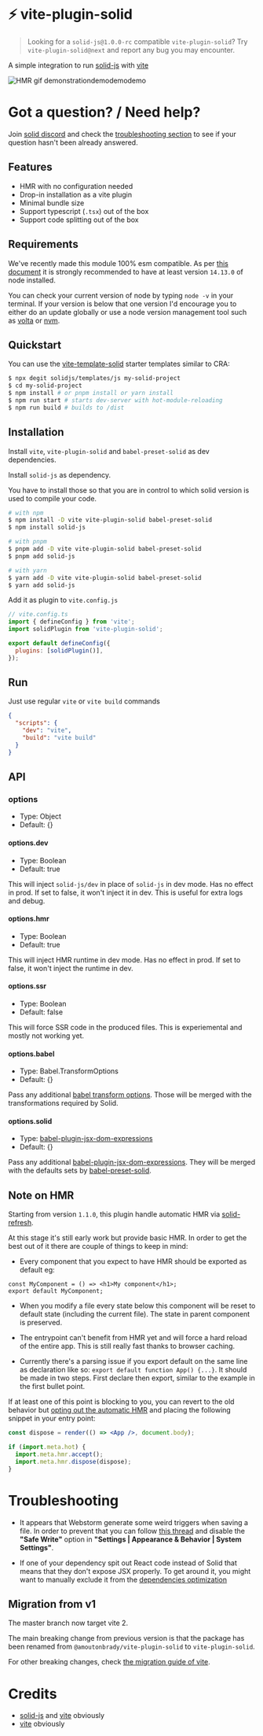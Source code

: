# ⚡ vite-plugin-solid

> Looking for a `solid-js@1.0.0-rc` compatible `vite-plugin-solid`? Try `vite-plugin-solid@next` and report any bug you may encounter.

A simple integration to run [solid-js](https://github.com/solidjs/solid) with [vite](https://github.com/vitejs/vite)

<img alt="HMR gif demonstrationdemodemodemo" src=".github/hmr.gif">

# Got a question? / Need help?

Join [solid discord](https://discord.com/invite/solidjs) and check the [troubleshooting section](#troubleshooting) to see if your question hasn't been already answered.

## Features

- HMR with no configuration needed
- Drop-in installation as a vite plugin
- Minimal bundle size
- Support typescript (`.tsx`) out of the box
- Support code splitting out of the box

## Requirements

We've recently made this module 100% esm compatible. As per [this document](https://nodejs.org/api/esm.html) it is strongly recommended to have at least version `14.13.0` of node installed.

You can check your current version of node by typing `node -v` in your terminal. If your version is below that one version I'd encourage you to either do an update globally or use a node version management tool such as [volta](https://volta.sh/) or [nvm](https://github.com/nvm-sh/nvm).

## Quickstart

You can use the [vite-template-solid](https://github.com/solidjs/templates) starter templates similar to CRA:

```bash
$ npx degit solidjs/templates/js my-solid-project
$ cd my-solid-project
$ npm install # or pnpm install or yarn install
$ npm run start # starts dev-server with hot-module-reloading
$ npm run build # builds to /dist
```

## Installation

Install `vite`, `vite-plugin-solid` and `babel-preset-solid` as dev dependencies.

Install `solid-js` as dependency.

You have to install those so that you are in control to which solid version is used to compile your code.

```bash
# with npm
$ npm install -D vite vite-plugin-solid babel-preset-solid
$ npm install solid-js

# with pnpm
$ pnpm add -D vite vite-plugin-solid babel-preset-solid
$ pnpm add solid-js

# with yarn
$ yarn add -D vite vite-plugin-solid babel-preset-solid
$ yarn add solid-js
```

Add it as plugin to `vite.config.js`

```js
// vite.config.ts
import { defineConfig } from 'vite';
import solidPlugin from 'vite-plugin-solid';

export default defineConfig({
  plugins: [solidPlugin()],
});
```

## Run

Just use regular `vite` or `vite build` commands

```json
{
  "scripts": {
    "dev": "vite",
    "build": "vite build"
  }
}
```

## API

### options

- Type: Object
- Default: {}

#### options.dev

- Type: Boolean
- Default: true

This will inject `solid-js/dev` in place of `solid-js` in dev mode. Has no effect in prod.
If set to false, it won't inject it in dev.
This is useful for extra logs and debug.

#### options.hmr

- Type: Boolean
- Default: true

This will inject HMR runtime in dev mode. Has no effect in prod.
If set to false, it won't inject the runtime in dev.

#### options.ssr

- Type: Boolean
- Default: false

This will force SSR code in the produced files. This is experiemental and mostly not working yet.

#### options.babel

- Type: Babel.TransformOptions
- Default: {}

Pass any additional [babel transform options](https://babeljs.io/docs/en/options). Those will be merged with the transformations required by Solid.

#### options.solid

- Type: [babel-plugin-jsx-dom-expressions](https://github.com/ryansolid/dom-expressions/tree/main/packages/babel-plugin-jsx-dom-expressions#plugin-options)
- Default: {}

Pass any additional [babel-plugin-jsx-dom-expressions](https://github.com/ryansolid/dom-expressions/tree/main/packages/babel-plugin-jsx-dom-expressions#plugin-options).
They will be merged with the defaults sets by [babel-preset-solid](https://github.com/solidjs/solid/blob/main/packages/babel-preset-solid/index.js#L8-L25).

## Note on HMR

Starting from version `1.1.0`, this plugin handle automatic HMR via [solid-refresh](https://github.com/solidjs/solid-refresh).

At this stage it's still early work but provide basic HMR. In order to get the best out of it there are couple of things to keep in mind:

- Every component that you expect to have HMR should be exported as default eg:

```tsx
const MyComponent = () => <h1>My component</h1>;
export default MyComponent;
```

- When you modify a file every state below this component will be reset to default state (including the current file). The state in parent component is preserved.

- The entrypoint can't benefit from HMR yet and will force a hard reload of the entire app. This is still really fast thanks to browser caching.

- Currently there's a parsing issue if you export default on the same line as declaration like so: `export default function App() {...}`. It should be made in two steps. First declare then export, similar to the example in the first bullet point.

If at least one of this point is blocking to you, you can revert to the old behavior but [opting out the automatic HMR](#options) and placing the following snippet in your entry point:

```jsx
const dispose = render(() => <App />, document.body);

if (import.meta.hot) {
  import.meta.hmr.accept();
  import.meta.hmr.dispose(dispose);
}
```

# Troubleshooting

- It appears that Webstorm generate some weird triggers when saving a file. In order to prevent that you can follow [this thread](https://intellij-support.jetbrains.com/hc/en-us/community/posts/360000154544-I-m-having-a-huge-problem-with-Webstorm-and-react-hot-loader-) and disable the **"Safe Write"** option in **"Settings | Appearance & Behavior | System Settings"**.

- If one of your dependency spit out React code instead of Solid that means that they don't expose JSX properly. To get around it, you might want to manually exclude it from the [dependencies optimization](https://vitejs.dev/config/#optimizedeps-exclude)

## Migration from v1

The master branch now target vite 2.

The main breaking change from previous version is that the package has been renamed from `@amoutonbrady/vite-plugin-solid` to `vite-plugin-solid`.

For other breaking changes, check [the migration guide of vite](https://vitejs.dev/guide/migration.html).

# Credits

- [solid-js](https://github.com/solid-js/solid) and [vite](https://github.com/vitejs/vite#readme) obviously
- [vite](https://github.com/vitejs/vite) obviously
